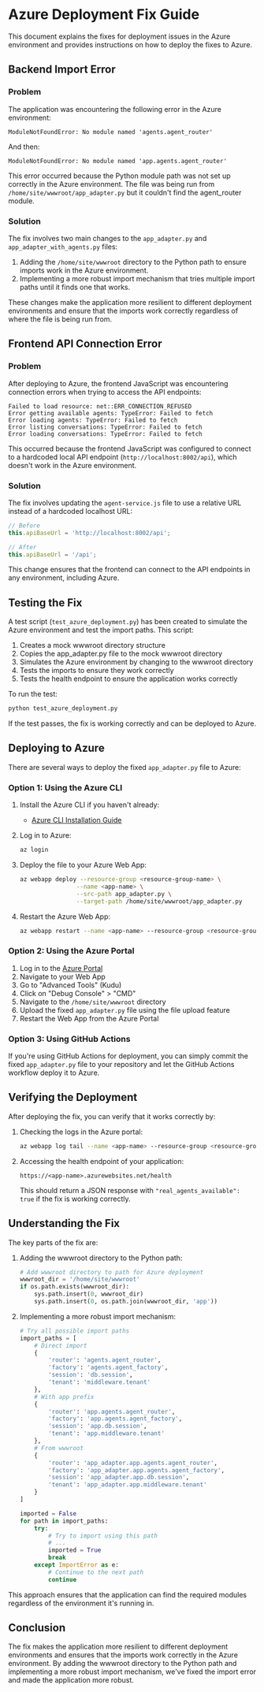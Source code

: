 # Azure Deployment Fix Guide

This document explains the fixes for deployment issues in the Azure environment and provides instructions on how to deploy the fixes to Azure.

## Backend Import Error

### Problem

The application was encountering the following error in the Azure environment:

```
ModuleNotFoundError: No module named 'agents.agent_router'
```

And then:

```
ModuleNotFoundError: No module named 'app.agents.agent_router'
```

This error occurred because the Python module path was not set up correctly in the Azure environment. The file was being run from `/home/site/wwwroot/app_adapter.py` but it couldn't find the agent_router module.

### Solution

The fix involves two main changes to the `app_adapter.py` and `app_adapter_with_agents.py` files:

1. Adding the `/home/site/wwwroot` directory to the Python path to ensure imports work in the Azure environment.
2. Implementing a more robust import mechanism that tries multiple import paths until it finds one that works.

These changes make the application more resilient to different deployment environments and ensure that the imports work correctly regardless of where the file is being run from.

## Frontend API Connection Error

### Problem

After deploying to Azure, the frontend JavaScript was encountering connection errors when trying to access the API endpoints:

```
Failed to load resource: net::ERR_CONNECTION_REFUSED
Error getting available agents: TypeError: Failed to fetch
Error loading agents: TypeError: Failed to fetch
Error listing conversations: TypeError: Failed to fetch
Error loading conversations: TypeError: Failed to fetch
```

This occurred because the frontend JavaScript was configured to connect to a hardcoded local API endpoint (`http://localhost:8002/api`), which doesn't work in the Azure environment.

### Solution

The fix involves updating the `agent-service.js` file to use a relative URL instead of a hardcoded localhost URL:

```javascript
// Before
this.apiBaseUrl = 'http://localhost:8002/api';

// After
this.apiBaseUrl = '/api';
```

This change ensures that the frontend can connect to the API endpoints in any environment, including Azure.

## Testing the Fix

A test script (`test_azure_deployment.py`) has been created to simulate the Azure environment and test the import paths. This script:

1. Creates a mock wwwroot directory structure
2. Copies the app_adapter.py file to the mock wwwroot directory
3. Simulates the Azure environment by changing to the wwwroot directory
4. Tests the imports to ensure they work correctly
5. Tests the health endpoint to ensure the application works correctly

To run the test:

```bash
python test_azure_deployment.py
```

If the test passes, the fix is working correctly and can be deployed to Azure.

## Deploying to Azure

There are several ways to deploy the fixed `app_adapter.py` file to Azure:

### Option 1: Using the Azure CLI

1. Install the Azure CLI if you haven't already:
   - [Azure CLI Installation Guide](https://docs.microsoft.com/en-us/cli/azure/install-azure-cli)

2. Log in to Azure:
   ```bash
   az login
   ```

3. Deploy the file to your Azure Web App:
   ```bash
   az webapp deploy --resource-group <resource-group-name> \
                   --name <app-name> \
                   --src-path app_adapter.py \
                   --target-path /home/site/wwwroot/app_adapter.py
   ```

4. Restart the Azure Web App:
   ```bash
   az webapp restart --name <app-name> --resource-group <resource-group-name>
   ```

### Option 2: Using the Azure Portal

1. Log in to the [Azure Portal](https://portal.azure.com)
2. Navigate to your Web App
3. Go to "Advanced Tools" (Kudu)
4. Click on "Debug Console" > "CMD"
5. Navigate to the `/home/site/wwwroot` directory
6. Upload the fixed `app_adapter.py` file using the file upload feature
7. Restart the Web App from the Azure Portal

### Option 3: Using GitHub Actions

If you're using GitHub Actions for deployment, you can simply commit the fixed `app_adapter.py` file to your repository and let the GitHub Actions workflow deploy it to Azure.

## Verifying the Deployment

After deploying the fix, you can verify that it works correctly by:

1. Checking the logs in the Azure portal:
   ```bash
   az webapp log tail --name <app-name> --resource-group <resource-group-name>
   ```

2. Accessing the health endpoint of your application:
   ```
   https://<app-name>.azurewebsites.net/health
   ```

   This should return a JSON response with `"real_agents_available": true` if the fix is working correctly.

## Understanding the Fix

The key parts of the fix are:

1. Adding the wwwroot directory to the Python path:
   ```python
   # Add wwwroot directory to path for Azure deployment
   wwwroot_dir = '/home/site/wwwroot'
   if os.path.exists(wwwroot_dir):
       sys.path.insert(0, wwwroot_dir)
       sys.path.insert(0, os.path.join(wwwroot_dir, 'app'))
   ```

2. Implementing a more robust import mechanism:
   ```python
   # Try all possible import paths
   import_paths = [
       # Direct import
       {
           'router': 'agents.agent_router',
           'factory': 'agents.agent_factory',
           'session': 'db.session',
           'tenant': 'middleware.tenant'
       },
       # With app prefix
       {
           'router': 'app.agents.agent_router',
           'factory': 'app.agents.agent_factory',
           'session': 'app.db.session',
           'tenant': 'app.middleware.tenant'
       },
       # From wwwroot
       {
           'router': 'app_adapter.app.agents.agent_router',
           'factory': 'app_adapter.app.agents.agent_factory',
           'session': 'app_adapter.app.db.session',
           'tenant': 'app_adapter.app.middleware.tenant'
       }
   ]
   
   imported = False
   for path in import_paths:
       try:
           # Try to import using this path
           # ...
           imported = True
           break
       except ImportError as e:
           # Continue to the next path
           continue
   ```

This approach ensures that the application can find the required modules regardless of the environment it's running in.

## Conclusion

The fix makes the application more resilient to different deployment environments and ensures that the imports work correctly in the Azure environment. By adding the wwwroot directory to the Python path and implementing a more robust import mechanism, we've fixed the import error and made the application more robust.
